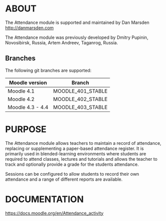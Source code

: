 # ABOUT

The Attendance module is supported and maintained by Dan Marsden http://danmarsden.com

The Attendance module was previously developed by
    Dmitry Pupinin, Novosibirsk, Russia,
    Artem Andreev, Taganrog, Russia.

Branches
--------
The following git branches are supported:

| Moodle version        | Branch            |
|-----------------------|-------------------|
| Moodle 4.1            | MOODLE_401_STABLE |
| Moodle 4.2            | MOODLE_402_STABLE |
| Moodle 4.3 - 4.4      | MOODLE_403_STABLE |
# PURPOSE
The Attendance module allows teachers to maintain a record of attendance, replacing or supplementing a paper-based attendance register.
It is primarily used in blended-learning environments where students are required to attend classes, lectures and tutorials and allows
the teacher to track and optionally provide a grade for the students attendance.

Sessions can be configured to allow students to record their own attendance and a range of different reports are available.

# DOCUMENTATION
https://docs.moodle.org/en/Attendance_activity
